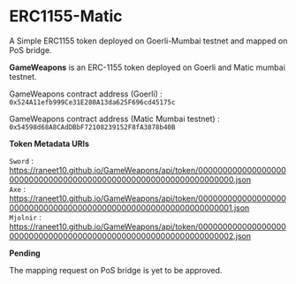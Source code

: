 # ERC1155-Matic
A Simple ERC1155 token deployed on Goerli-Mumbai testnet and mapped on PoS bridge.

**GameWeapons** is an ERC-1155 token deployed on Goerli and Matic mumbai testnet.

GameWeapons contract address (Goerli) : ```0x524A11efb999Ce31E280A13da625F696cd45175c ```

GameWeapons contract address (Matic Mumbai testnet) : ```0x54598d68A8CAdDBbF72108239152F8fA3878b40B ```

**Token Metadata URIs**

```Sword``` : https://raneet10.github.io/GameWeapons/api/token/0000000000000000000000000000000000000000000000000000000000000000.json \
```Axe``` : https://raneet10.github.io/GameWeapons/api/token/0000000000000000000000000000000000000000000000000000000000000001.json  \
```Mjolnir``` : https://raneet10.github.io/GameWeapons/api/token/0000000000000000000000000000000000000000000000000000000000000002.json 


**Pending**

The mapping request on PoS bridge is yet to be approved.
